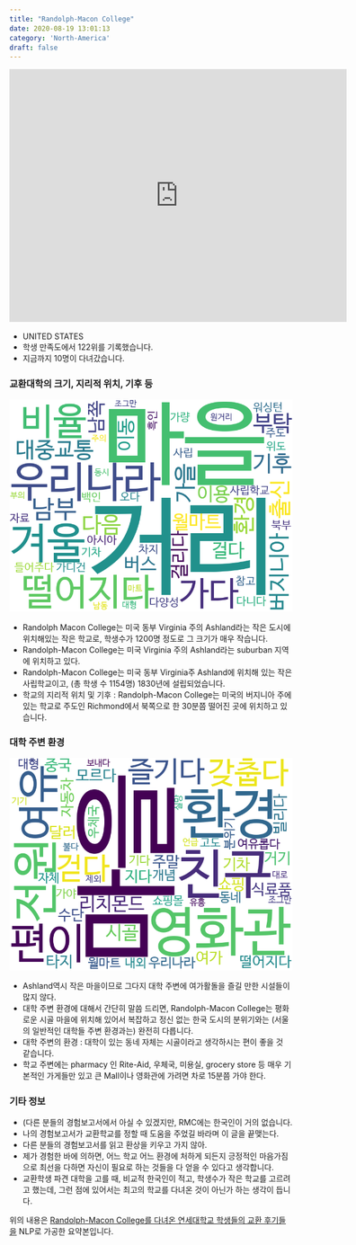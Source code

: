 ```yaml
---
title: "Randolph-Macon College"
date: 2020-08-19 13:01:13
category: 'North-America'
draft: false
---
```


<iframe
width="600"
height="450"
frameborder="0" style="border:0"
src="https://www.google.com/maps/embed/v1/place?key=AIzaSyC9e1AME-pVmWC4hBpFdu5S4dKzyepa3HQ&q=Randolph-Macon+College&center=37.7603794,-77.4783518&zoom=14" allowfullscreen>
</iframe>

* UNITED STATES
* 학생 만족도에서 122위를 기록했습니다.
* 지금까지 10명이 다녀갔습니다. 

### 교환대학의 크기, 지리적 위치, 기후 등

![gen_info-WordCloud](../univ_wordclouds_okt/gen_info/US000149_gen_info_okt.png)

* Randolph Macon College는 미국 동부 Virginia 주의 Ashland라는 작은 도시에 위치해있는 작은 학교로, 학생수가 1200명 정도로 그 크기가 매우 작습니다.
* Randolph-Macon College는 미국 Virginia 주의 Ashland라는 suburban 지역에 위치하고 있다.
* Randolph-Macon College는 미국 동부 Virginia주 Ashland에 위치해 있는 작은 사립학교이고, (총 학생 수 1154명) 1830년에 설립되었습니다.
* 학교의 지리적 위치 및 기후 : Randolph-Macon College는 미국의 버지니아 주에 있는 학교로 주도인 Richmond에서 북쪽으로 한 30분쯤 떨어진 곳에 위치하고 있습니다.


### 대학 주변 환경

![env_info-WordCloud](../univ_wordclouds_okt/env_info/US000149_env_info_okt.png)

* Ashland역시 작은 마을이므로 그다지 대학 주변에 여가활돌을 즐길 만한 시설들이 많지 않다.
* 대학 주변 환경에 대해서 간단히 말씀 드리면, Randolph-Macon College는 평화로운 시골 마을에 위치해 있어서 복잡하고 정신 없는 한국 도시의 분위기와는 (서울의 일반적인 대학들 주변 환경과는) 완전히 다릅니다.
* 대학 주변의 환경 : 대학이 있는 동네 자체는 시골이라고 생각하시는 편이 좋을 것 같습니다.
* 학교 주변에는 pharmacy 인 Rite-Aid, 우체국, 미용실, grocery store 등 매우 기본적인 가게들만 있고 큰 Mall이나 영화관에 가려면 차로 15분쯤 가야 한다.


### 기타 정보

* (다른 분들의 경험보고서에서 아실 수 있겠지만, RMC에는 한국인이 거의 없습니다.
* 나의 경험보고서가 교환학교를 정할 때 도움을 주었길 바라며 이 글을 끝맺는다.
* 다른 분들의 경험보고서를 읽고 환상을 키우고 가지 않아.
* 제가 경험한 바에 의하면, 어느 학교 어느 환경에 처하게 되든지 긍정적인 마음가짐으로 최선을 다하면 자신이 필요로 하는 것들을 다 얻을 수 있다고 생각합니다.
* 교환학생 파견 대학을 고를 때, 비교적 한국인이 적고, 학생수가 작은 학교를 고르려고 했는데, 그런 점에 있어서는 최고의 학교를 다녀온 것이 아닌가 하는 생각이 듭니다.


위의 내용은 [Randolph-Macon College를 다녀온 연세대학교 학생들의 교환 후기들을](http://oia.yonsei.ac.kr/partner/expReport.asp?ucode=US000149&bgbn=A) NLP로 가공한 요약본입니다. 
